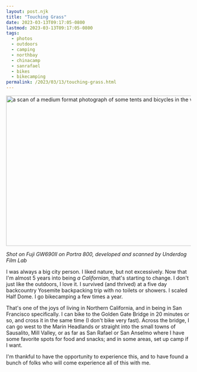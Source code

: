 ```yaml
---
layout: post.njk
title: "Touching Grass"
date: 2023-03-13T09:17:05-0800
lastmod: 2023-03-13T09:17:05-0800
tags: 
  - photos
  - outdoors
  - camping
  - northbay
  - chinacamp
  - sanrafael
  - bikes
  - bikecamping
permalink: /2023/03/13/touching-grass.html
---
```

<img src="/photos/uploads/dcc7363aa1.jpg" width="600" height="411" alt="a scan of a medium format photograph of some tents and bicycles in the woods" />

*Shot on Fuji GW690II on Portra 800, developed and scanned by Underdog Film Lab*

I was always a big city person. I liked nature, but not excessively. Now that I'm almost 5 years into being *a Californian*, that's starting to change. I don't just like the outdoors, I love it. I survived (and thrived) at a five day backcountry Yosemite backpacking trip with no toilets or showers. I scaled Half Dome. I go bikecamping a few times a year. 

That's one of the joys of living in Northern California, and in being in San Francisco specifically. I can bike to the Golden Gate Bridge in 20 minutes or so, and cross it in the same time (I don't bike very fast). Across the bridge, I can go west to the Marin Headlands or straight into the small towns of Sausalito, Mill Valley, or as far as San Rafael or San Anselmo where I have some favorite spots for food and snacks; and in some areas, set up camp if I want.

I'm thankful to have the opportunity to experience this, and to have found a bunch of folks who will come experience all of this with me.
